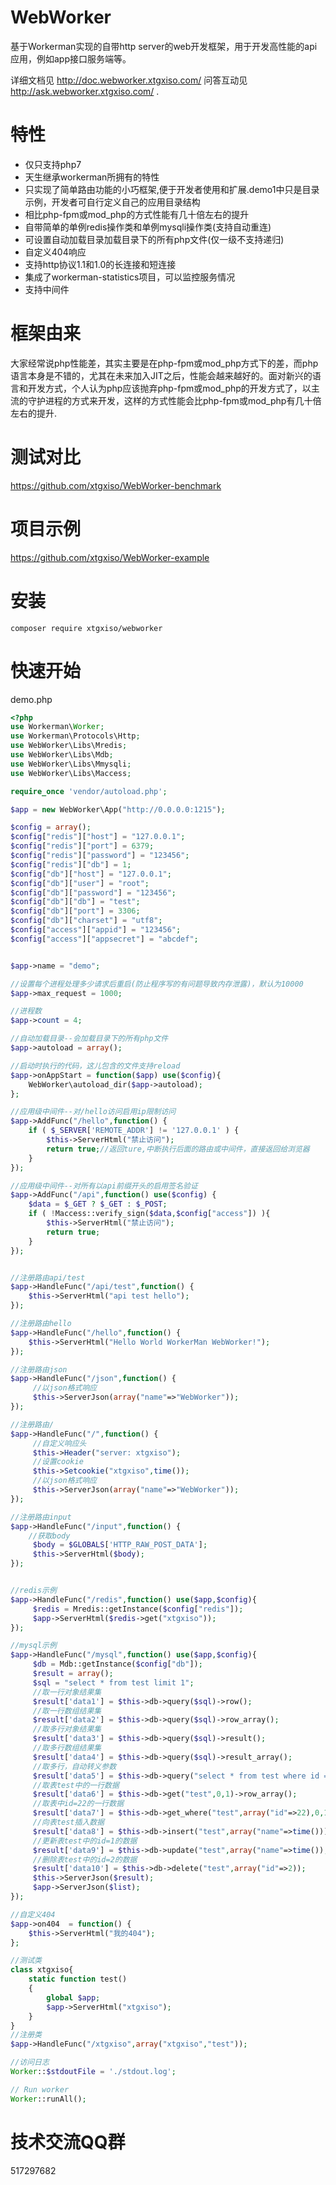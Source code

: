 WebWorker
========

基于Workerman实现的自带http server的web开发框架，用于开发高性能的api应用，例如app接口服务端等。 

详细文档见 http://doc.webworker.xtgxiso.com/ 
问答互动见 http://ask.webworker.xtgxiso.com/ .

特性
========
* 仅只支持php7
* 天生继承workerman所拥有的特性
* 只实现了简单路由功能的小巧框架,便于开发者使用和扩展.demo1中只是目录示例，开发者可自行定义自己的应用目录结构
* 相比php-fpm或mod_php的方式性能有几十倍左右的提升
* 自带简单的单例redis操作类和单例mysqli操作类(支持自动重连)
* 可设置自动加载目录加载目录下的所有php文件(仅一级不支持递归)
* 自定义404响应
* 支持http协议1.1和1.0的长连接和短连接
* 集成了workerman-statistics项目，可以监控服务情况
* 支持中间件

框架由来
========
大家经常说php性能差，其实主要是在php-fpm或mod_php方式下的差，而php语言本身是不错的，尤其在未来加入JIT之后，性能会越来越好的。面对新兴的语言和开发方式，个人认为php应该抛弃php-fpm或mod_php的开发方式了，以主流的守护进程的方式来开发，这样的方式性能会比php-fpm或mod_php有几十倍左右的提升.

测试对比
========
https://github.com/xtgxiso/WebWorker-benchmark

项目示例
========
https://github.com/xtgxiso/WebWorker-example


安装
========

```
composer require xtgxiso/webworker
```

快速开始
======
demo.php
```php
<?php
use Workerman\Worker;
use Workerman\Protocols\Http;
use WebWorker\Libs\Mredis;
use WebWorker\Libs\Mdb;
use WebWorker\Libs\Mmysqli;
use WebWorker\Libs\Maccess;

require_once 'vendor/autoload.php';

$app = new WebWorker\App("http://0.0.0.0:1215");

$config = array();
$config["redis"]["host"] = "127.0.0.1";
$config["redis"]["port"] = 6379;
$config["redis"]["password"] = "123456";
$config["redis"]["db"] = 1;
$config["db"]["host"] = "127.0.0.1";
$config["db"]["user"] = "root";
$config["db"]["password"] = "123456";
$config["db"]["db"] = "test";
$config["db"]["port"] = 3306;
$config["db"]["charset"] = "utf8";
$config["access"]["appid"] = "123456";
$config["access"]["appsecret"] = "abcdef";


$app->name = "demo";

//设置每个进程处理多少请求后重启(防止程序写的有问题导致内存泄露)，默认为10000
$app->max_request = 1000;

//进程数
$app->count = 4;

//自动加载目录--会加载目录下的所有php文件
$app->autoload = array();

//启动时执行的代码，这儿包含的文件支持reload
$app->onAppStart = function($app) use($config){
    WebWorker\autoload_dir($app->autoload);     
};

//应用级中间件--对/hello访问启用ip限制访问
$app->AddFunc("/hello",function() {
    if ( $_SERVER['REMOTE_ADDR'] != '127.0.0.1' ) {
        $this->ServerHtml("禁止访问");
        return true;//返回ture,中断执行后面的路由或中间件，直接返回给浏览器
    }   
});

//应用级中间件--对所有以api前缀开头的启用签名验证
$app->AddFunc("/api",function() use($config) {
    $data = $_GET ? $_GET : $_POST;
    if ( !Maccess::verify_sign($data,$config["access"]) ){
        $this->ServerHtml("禁止访问");
        return true;
    }
});


//注册路由api/test
$app->HandleFunc("/api/test",function() {
    $this->ServerHtml("api test hello");
});

//注册路由hello
$app->HandleFunc("/hello",function() {
    $this->ServerHtml("Hello World WorkerMan WebWorker!");
});

//注册路由json
$app->HandleFunc("/json",function() {
     //以json格式响应
     $this->ServerJson(array("name"=>"WebWorker"));
});

//注册路由/
$app->HandleFunc("/",function() {
     //自定义响应头
     $this->Header("server: xtgxiso");
     //设置cookie
     $this->Setcookie("xtgxiso",time()); 
     //以json格式响应
     $this->ServerJson(array("name"=>"WebWorker"));
});

//注册路由input
$app->HandleFunc("/input",function() {
    //获取body
     $body = $GLOBALS['HTTP_RAW_POST_DATA'];
     $this->ServerHtml($body);
});


//redis示例
$app->HandleFunc("/redis",function() use($app,$config){
     $redis = Mredis::getInstance($config["redis"]);
     $app->ServerHtml($redis->get("xtgxiso"));
});

//mysql示例
$app->HandleFunc("/mysql",function() use($app,$config){
     $db = Mdb::getInstance($config["db"]);
     $result = array();
     $sql = "select * from test limit 1";
     //取一行对象结果集
     $result['data1'] = $this->db->query($sql)->row();
     //取一行数组结果集
     $result['data2'] = $this->db->query($sql)->row_array();
     //取多行对象结果集
     $result['data3'] = $this->db->query($sql)->result();
     //取多行数组结果集
     $result['data4'] = $this->db->query($sql)->result_array();
     //取多行，自动转义参数
     $result['data5'] = $this->db->query("select * from test where id = ? or id =? ",array(1,2))->result_array();
     //取表test中的一行数据
     $result['data6'] = $this->db->get("test",0,1)->row_array();
     //取表中id=22的一行数据
     $result['data7'] = $this->db->get_where("test",array("id"=>22),0,1)->row_array();
     //向表test插入数据
     $result['data8'] = $this->db->insert("test",array("name"=>time()));
     //更新表test中的id=1的数据
     $result['data9'] = $this->db->update("test",array("name"=>time()),array("id"=>1));
     //删除表test中的id=2的数据
     $result['data10'] = $this->db->delete("test",array("id"=>2));
     $this->ServerJson($result);
     $app->ServerJson($list);
});

//自定义404
$app->on404  = function() {
    $this->ServerHtml("我的404");
};

//测试类
class xtgxiso{
    static function test()
    {
        global $app;
        $app->ServerHtml("xtgxiso");
    }
}
//注册类
$app->HandleFunc("/xtgxiso",array("xtgxiso","test"));

//访问日志
Worker::$stdoutFile = './stdout.log';

// Run worker
Worker::runAll();
```


技术交流QQ群
========
517297682
